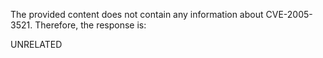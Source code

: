 The provided content does not contain any information about CVE-2005-3521. Therefore, the response is:

UNRELATED